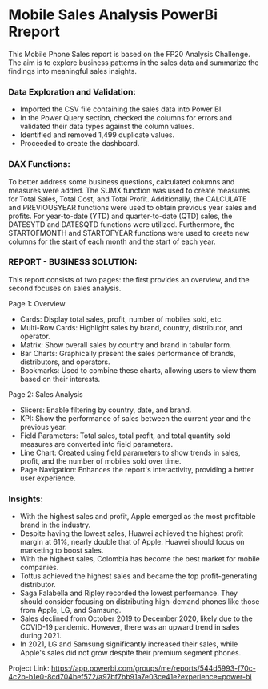 # Mobile Sales Analysis PowerBi Rreport
This Mobile Phone Sales report is based on the FP20 Analysis Challenge. The aim is to explore business patterns in the sales data and summarize the findings into meaningful sales insights.

### Data Exploration and Validation:
* Imported the CSV file containing the sales data into Power BI.
* In the Power Query section, checked the columns for errors and validated their data types against the column values.
* Identified and removed 1,499 duplicate values.
* Proceeded to create the dashboard.

### DAX Functions: 
To better address some business questions, calculated columns and measures were added. The SUMX function was used to create measures for Total Sales, Total Cost, and Total Profit. Additionally, the CALCULATE and PREVIOUSYEAR functions were used to obtain previous year sales and profits. For year-to-date (YTD) and quarter-to-date (QTD) sales, the DATESYTD and DATESQTD functions were utilized. Furthermore, the STARTOFMONTH and STARTOFYEAR functions were used to create new columns for the start of each month and the start of each year.

### REPORT - BUSINESS SOLUTION:
This report consists of two pages: the first provides an overview, and the second focuses on sales analysis.

Page 1: Overview
* Cards: Display total sales, profit, number of mobiles sold, etc.
* Multi-Row Cards: Highlight sales by brand, country, distributor, and operator.
* Matrix: Show overall sales by country and brand in tabular form.
* Bar Charts: Graphically present the sales performance of brands, distributors, and operators.
* Bookmarks: Used to combine these charts, allowing users to view them based on their interests.

Page 2: Sales Analysis
* Slicers: Enable filtering by country, date, and brand.
* KPI: Show the performance of sales between the current year and the previous year.
* Field Parameters: Total sales, total profit, and total quantity sold measures are converted into field parameters.
* Line Chart: Created using field parameters to show trends in sales, profit, and the number of mobiles sold over time.
* Page Navigation: Enhances the report's interactivity, providing a better user experience.

### Insights:
* With the highest sales and profit, Apple emerged as the most profitable brand in the industry.
* Despite having the lowest sales, Huawei achieved the highest profit margin at 61%, nearly double that of Apple. Huawei should focus on marketing to boost sales.
* With the highest sales, Colombia has become the best market for mobile companies.
* Tottus achieved the highest sales and became the top profit-generating distributor.
* Saga Falabella and Ripley recorded the lowest performance. They should consider focusing on distributing high-demand phones like those from Apple, LG, and Samsung.
* Sales declined from October 2019 to December 2020, likely due to the COVID-19 pandemic. However, there was an upward trend in sales during 2021. 
* In 2021, LG and Samsung significantly increased their sales, while Apple's sales did not grow despite their premium segment phones.

Project Link: https://app.powerbi.com/groups/me/reports/544d5993-f70c-4c2b-b1e0-8cd704bef572/a97bf7bb91a7e03ce41e?experience=power-bi
